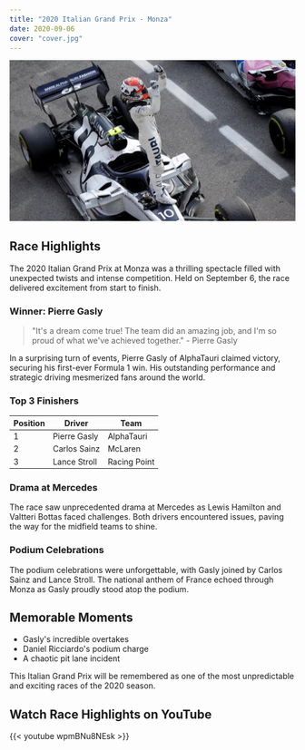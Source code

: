 ```yaml
---
title: "2020 Italian Grand Prix - Monza"
date: 2020-09-06
cover: "cover.jpg"
---
```


![Monza Grand Prix](cover.jpg)

## Race Highlights

The 2020 Italian Grand Prix at Monza was a thrilling spectacle filled with unexpected twists and intense competition. Held on September 6, the race delivered excitement from start to finish.

### Winner: Pierre Gasly

> "It's a dream come true! The team did an amazing job, and I'm so proud of what we've achieved together." - Pierre Gasly

In a surprising turn of events, Pierre Gasly of AlphaTauri claimed victory, securing his first-ever Formula 1 win. His outstanding performance and strategic driving mesmerized fans around the world.

### Top 3 Finishers

| Position | Driver           | Team          |
| -------- | ---------------- | ------------  |
| 1        | Pierre Gasly     | AlphaTauri    |
| 2        | Carlos Sainz     | McLaren       |
| 3        | Lance Stroll     | Racing Point  |

### Drama at Mercedes

The race saw unprecedented drama at Mercedes as Lewis Hamilton and Valtteri Bottas faced challenges. Both drivers encountered issues, paving the way for the midfield teams to shine.

### Podium Celebrations

The podium celebrations were unforgettable, with Gasly joined by Carlos Sainz and Lance Stroll. The national anthem of France echoed through Monza as Gasly proudly stood atop the podium.

## Memorable Moments

- Gasly's incredible overtakes
- Daniel Ricciardo's podium charge
- A chaotic pit lane incident

This Italian Grand Prix will be remembered as one of the most unpredictable and exciting races of the 2020 season.


## Watch Race Highlights on YouTube
{{< youtube wpmBNu8NEsk >}}